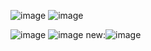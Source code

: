 ![image](https://github.com/user-attachments/assets/c33079be-7337-4301-abbe-473bc22dd073)
![image](https://github.com/user-attachments/assets/9aef00e6-0fb0-4d96-8d4c-b8531f190f56)

![image](https://github.com/user-attachments/assets/74919688-b7d8-4ace-b477-9efa94fed253)
![image](https://github.com/user-attachments/assets/2b5749c8-8ef3-4b34-a494-1b8e4d93e922)
new:![image](https://github.com/user-attachments/assets/ef7e6e64-6141-49e6-8794-680508432817)

<!---
meghgiri/meghgiri is a ✨ special ✨ repository because its `README.md` (this file) appears on your GitHub profile.
You can click the Preview link to take a look at your changes.
--->
